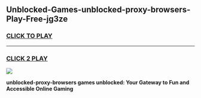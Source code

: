 
## Unblocked-Games-unblocked-proxy-browsers-Play-Free-jg3ze
<h3>
<a href="https://premium76.site?title=unblocked-proxy-browsers&ref=19M">CLICK TO PLAY</a></h3>
<hr>

<h3>
<a href="https://premium76.site?title=unblocked-proxy-browsers&ref=19M">CLICK 2 PLAY</a>
  
</h3>

<a href="https://premium76.site?title=unblocked-proxy-browsers&ref=19M"><img src="https://clearcache.store/games.png"></a>


**unblocked-proxy-browsers games unblocked: Your Gateway to Fun and Accessible Online Gaming**
